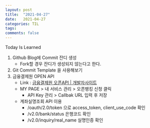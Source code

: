 ```yaml
---
layout: post
title:  "2021-04-27"
date:   2021-04-27
categories: TIL
tags: 
comments: false
---
```

Today Is Learned

1. Github Blog에 Commit 잔디 생성
    - Fork할 경우 잔디가 생성되지 않는다고 한다.
2. Git Commit Template 을 사용해보기
3. 금융결제원 OPEN API
    - Link : [금융결제원 오픈API | 개발자사이트](https://developers.kftc.or.kr/dev)
    - MY PAGE > 내 서비스 관리 > 오픈뱅킹 신청 클릭
        - API Key 관리 > Callbak URL 입력 후 저장
    - 계좌실명조회 API 이용
        - /oauth/2.0/token 으로 access_token, client_use_code 확인
        - /v2.0/bank/status 은행코드 확인
        - /v2.0/inquiry/real_name 실명인증 확인